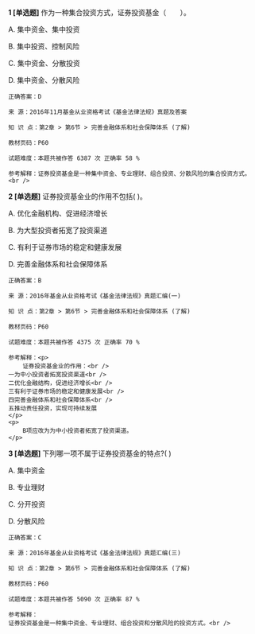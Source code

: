**1 [单选题]** 作为一种集合投资方式，证券投资基金（&emsp;&emsp;）。

A. 集中资金、集中投资

B. 集中投资、控制风险

C. 集中资金、分散投资

D. 集中资金、分散风险

```
正确答案：D

来 源：2016年11月基金从业资格考试《基金法律法规》真题及答案

知 识 点：第2章 > 第6节 > 完善金融体系和社会保障体系 (了解)

教材页码：P60

试题难度：本题共被作答 6387 次 正确率 58 %

参考解释：证券投资基金是一种集中资金、专业理财、组合投资、分散风险的集合投资方式。<br />
```


**2 [单选题]** 证券投资基金业的作用不包括( )。

A. 优化金融机构、促进经济增长

B. 为大型投资者拓宽了投资渠道

C. 有利于证券市场的稳定和健康发展

D. 完善金融体系和社会保障体系

```
正确答案：B

来 源：2016年基金从业资格考试《基金法律法规》真题汇编(一)

知 识 点：第2章 > 第6节 > 完善金融体系和社会保障体系 (了解)

教材页码：P60

试题难度：本题共被作答 4375 次 正确率 70 %

参考解释：<p>
	证券投资基金业的作用：<br />
一为中小投资者拓宽投资渠道<br />
二优化金融结构，促进经济增长<br />
三有利于证券市场的稳定和健康发展<br />
四完善金融体系和社会保障体系<br />
五推动责任投资，实现可持续发展
</p>
<p>
	B项应改为为中小投资者拓宽了投资渠道。
</p>
```


**3 [单选题]** 
下列哪一项不属于证券投资基金的特点?( )

A. 集中资金

B. 专业理财

C. 分开投资

D. 分散风险

```
正确答案：C

来 源：2016年基金从业资格考试《基金法律法规》真题汇编(三)

知 识 点：第2章 > 第6节 > 完善金融体系和社会保障体系 (了解)

教材页码：P60

试题难度：本题共被作答 5090 次 正确率 87 %

参考解释：
证券投资基金是一种集中资金、专业理财、组合投资和分散风险的投资方式。<br />

```

